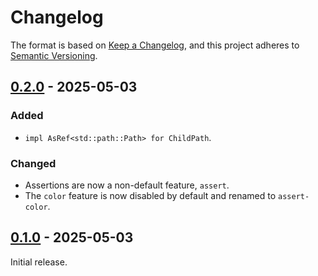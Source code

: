 # Changelog

The format is based on [Keep a Changelog](https://keepachangelog.com/en/1.0.0/),
and this project adheres to [Semantic Versioning](https://semver.org/spec/v2.0.0.html).

## [0.2.0] - 2025-05-03

### Added

- `impl AsRef<std::path::Path> for ChildPath`.

### Changed

- Assertions are now a non-default feature, `assert`.
- The `color` feature is now disabled by default and renamed to `assert-color`.

## [0.1.0] - 2025-05-03

Initial release.

[0.2.0]: https://github.com/camino-rs/camino-tempfile/releases/tag/camino-tempfile-ext-0.2.0
[0.1.0]: https://github.com/camino-rs/camino-tempfile/releases/tag/camino-tempfile-ext-0.1.0
